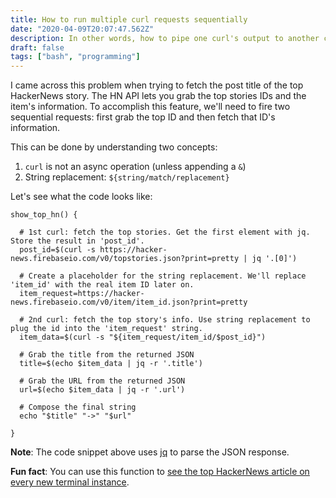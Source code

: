 ```yaml
---
title: How to run multiple curl requests sequentially
date: "2020-04-09T20:07:47.562Z"
description: In other words, how to pipe one curl's output to another curl request
draft: false
tags: ["bash", "programming"]
---
```


I came across this problem when trying to fetch the post title of the top HackerNews story. The HN API lets you grab the top stories IDs and the item's information. To accomplish this feature, we'll need to fire two sequential requests: first grab the top ID and then fetch that ID's information.

This can be done by understanding two concepts:
1. `curl` is not an async operation (unless appending a `&`)
2. String replacement: `${string/match/replacement}`

Let's see what the code looks like:

```bash{numberLines: true}
show_top_hn() {

  # 1st curl: fetch the top stories. Get the first element with jq. Store the result in 'post_id'.
  post_id=$(curl -s https://hacker-news.firebaseio.com/v0/topstories.json?print=pretty | jq '.[0]')

  # Create a placeholder for the string replacement. We'll replace 'item_id' with the real item ID later on.
  item_request=https://hacker-news.firebaseio.com/v0/item/item_id.json?print=pretty

  # 2nd curl: fetch the top story's info. Use string replacement to plug the id into the 'item_request' string.
  item_data=$(curl -s "${item_request/item_id/$post_id}")

  # Grab the title from the returned JSON
  title=$(echo $item_data | jq -r '.title')

  # Grab the URL from the returned JSON
  url=$(echo $item_data | jq -r '.url')

  # Compose the final string
  echo "$title" "->" "$url"

}
```

<div class="divider"></div>

**Note**: The code snippet above uses [jq](https://stedolan.github.io/jq/) to parse the JSON response.

**Fun fact**: You can use this function to [see the top HackerNews article on every new terminal instance](/pimp-your-bash-profile-with-aliases-and-functions).
